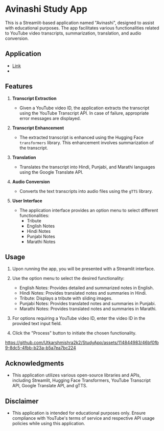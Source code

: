 # Avinashi Study App

This is a Streamlit-based application named "Avinashi", designed to assist with educational purposes. The app facilitates various functionalities related to YouTube video transcripts, summarization, translation, and audio conversion.

## Application
   - [Link](https://app-pqzao449tjctkigptxutud.streamlit.app/)
   - 
## Features

1. **Transcript Extraction**
   - Given a YouTube video ID, the application extracts the transcript using the YouTube Transcript API. In case of failure, appropriate error messages are displayed.

2. **Transcript Enhancement**
   - The extracted transcript is enhanced using the Hugging Face `transformers` library. This enhancement involves summarization of the transcript.

3. **Translation**
   - Translates the transcript into Hindi, Punjabi, and Marathi languages using the Google Translate API.

4. **Audio Conversion**
   - Converts the text transcripts into audio files using the `gTTS` library.

5. **User Interface**
   - The application interface provides an option menu to select different functionalities:
     - Tribute
     - English Notes
     - Hindi Notes
     - Punjabi Notes
     - Marathi Notes


## Usage

1. Upon running the app, you will be presented with a Streamlit interface.

2. Use the option menu to select the desired functionality:
   - English Notes: Provides detailed and summarized notes in English.
   - Hindi Notes: Provides translated notes and summaries in Hindi.
   - Tribute: Displays a tribute with sliding images.
   - Punjabi Notes: Provides translated notes and summaries in Punjabi.
   - Marathi Notes: Provides translated notes and summaries in Marathi.

3. For options requiring a YouTube video ID, enter the video ID in the provided text input field.

4. Click the "Process" button to initiate the chosen functionality.


https://github.com/Utkarshmishra2k2/StudyApp/assets/114844983/46bf0fb9-8dc5-4fbb-b23a-b5a7ea7bc224





## Acknowledgments

- This application utilizes various open-source libraries and APIs, including Streamlit, Hugging Face Transformers, YouTube Transcript API, Google Translate API, and gTTS.

## Disclaimer

- This application is intended for educational purposes only. Ensure compliance with YouTube's terms of service and respective API usage policies while using this application.
